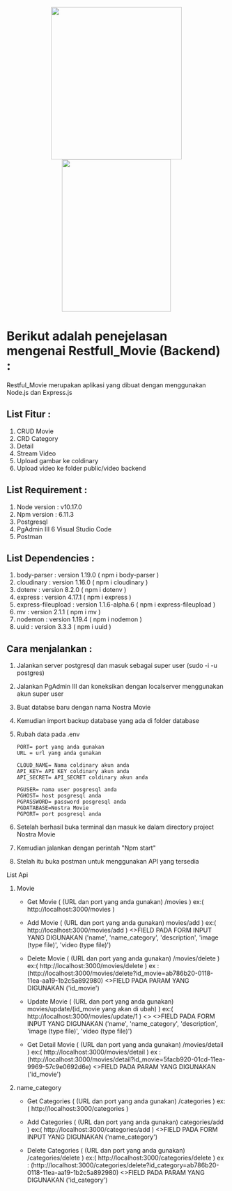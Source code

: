 <p align="center">
  <img width="300" height="350" src="https://s3.amazonaws.com/awsmp-logos/cloudinary.png">
  <img width="250" height="350" src="https://d37xsajsdyperf.cloudfront.net/assets/node-pg-084a19b5984263a44b078dbdb1cd9d252d7b520da18f63763840a7eb800dba28.png">
</p>


# Berikut adalah penejelasan mengenai Restfull_Movie (Backend) :
  Restful_Movie merupakan aplikasi yang dibuat dengan menggunakan Node.js dan Express.js

## List Fitur :

1. CRUD Movie
2. CRD Category
3. Detail
4. Stream Video
5. Upload gambar ke coldinary
6. Upload video ke folder public/video backend

## List Requirement :

1. Node version : v10.17.0
2. Npm  version : 6.11.3
3. Postgresql
4. PgAdmin III
6  Visual Studio Code
7. Postman

## List Dependencies :

1. body-parser        : version 1.19.0         ( npm i body-parser )
2. cloudinary         : version 1.16.0         ( npm i cloudinary )
4. dotenv             : version 8.2.0          ( npm i dotenv )
5. express            : version 4.17.1         ( npm i express )
6. express-fileupload : version 1.1.6-alpha.6  ( npm i express-fileupload )
7. mv                 : version 2.1.1          ( npm i mv )
8. nodemon            : version 1.19.4         ( npm i nodemon )
9. uuid               : version 3.3.3          ( npm i uuid )

## Cara menjalankan :
1. Jalankan server postgresql dan masuk sebagai super user   (sudo -i -u postgres)
2. Jalankan PgAdmin III dan koneksikan dengan localserver menggunakan akun super user
2. Buat databse baru dengan nama Nostra Movie
3. Kemudian import backup database yang ada di folder database
4. Rubah data pada .env
    
    ```
    PORT= port yang anda gunakan
    URL = url yang anda gunakan

    CLOUD_NAME= Nama coldinary akun anda
    API_KEY= API KEY coldinary akun anda
    API_SECRET= API_SECRET coldinary akun anda

    PGUSER= nama user posgresql anda
    PGHOST= host posgresql anda
    PGPASSWORD= password posgresql anda
    PGDATABASE=Nostra Movie
    PGPORT= port posgresql anda
    ```
    
5. Setelah berhasil buka terminal dan masuk ke dalam directory project Nostra Movie
6. Kemudian jalankan dengan perintah "Npm start"
7. Stelah itu buka postman untuk menggunakan API yang tersedia

List Api

1. Movie
    - Get Movie ( (URL dan port yang anda gunakan) /movies ) ex:( http://localhost:3000/movies )
    
    - Add Movie ( (URL dan port yang anda gunakan) movies/add )    ex:( http://localhost:3000/movies/add )
        <>FIELD PADA FORM INPUT YANG DIGUNAKAN ('name', 'name_category', 'description', 'image (type file)', 'video (type   file)')
    
    - Delete Movie ( (URL dan port yang anda gunakan) /movies/delete ) ex:( http://localhost:3000/movies/delete ) ex : (http://localhost:3000/movies/delete?id_movie=ab786b20-0118-11ea-aa19-1b2c5a892980)
        <>FIELD PADA PARAM YANG DIGUNAKAN ('id_movie')

    - Update Movie ( (URL dan port yang anda gunakan) movies/update/(id_movie yang akan di ubah) )    ex:( http://localhost:3000/movies/update/1 )
        <>
        <>FIELD PADA FORM INPUT YANG DIGUNAKAN ('name', 'name_category', 'description', 'image (type file)', 'video (type file)') 
    
    - Get Detail Movie ( (URL dan port yang anda gunakan) /movies/detail ) ex:( http://localhost:3000/movies/detail ) ex : (http://localhost:3000/movies/detail?id_movie=5facb920-01cd-11ea-9969-57c9e0692d6e)
        <>FIELD PADA PARAM YANG DIGUNAKAN ('id_movie')

2. name_category
   - Get Categories ( (URL dan port yang anda gunakan) /categories ) ex:( http://localhost:3000/categories )

   - Add Categories ( (URL dan port yang anda gunakan) categories/add )    ex:( http://localhost:3000/categories/add )
        <>FIELD PADA FORM INPUT YANG DIGUNAKAN ('name_category')

   - Delete Categories ( (URL dan port yang anda gunakan) /categories/delete ) ex:( http://localhost:3000/categories/delete ) ex : (http://localhost:3000/categories/delete?id_category=ab786b20-0118-11ea-aa19-1b2c5a892980)
        <>FIELD PADA PARAM YANG DIGUNAKAN ('id_category')
